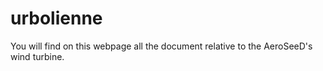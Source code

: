 urbolienne
==========

You will find on this webpage all the document relative to the AeroSeeD's wind turbine.